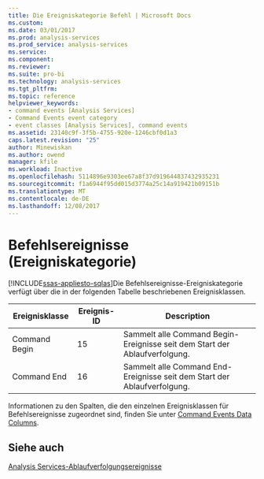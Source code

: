 ```yaml
---
title: Die Ereigniskategorie Befehl | Microsoft Docs
ms.custom: 
ms.date: 03/01/2017
ms.prod: analysis-services
ms.prod_service: analysis-services
ms.service: 
ms.component: 
ms.reviewer: 
ms.suite: pro-bi
ms.technology: analysis-services
ms.tgt_pltfrm: 
ms.topic: reference
helpviewer_keywords:
- command events [Analysis Services]
- Command Events event category
- event classes [Analysis Services], command events
ms.assetid: 23140c9f-3f5b-4755-920e-1246cbf0d1a3
caps.latest.revision: "25"
author: Minewiskan
ms.author: owend
manager: kfile
ms.workload: Inactive
ms.openlocfilehash: 5114896e9303ee67a8f37d919644837432935231
ms.sourcegitcommit: f1a6944f95dd015d3774a25c14a919421b09151b
ms.translationtype: MT
ms.contentlocale: de-DE
ms.lasthandoff: 12/08/2017
---
```

# <a name="command-events-event-category"></a>Befehlsereignisse (Ereigniskategorie)
[!INCLUDE[ssas-appliesto-sqlas](../../includes/ssas-appliesto-sqlas.md)]Die Befehlsereignisse-Ereigniskategorie verfügt über die in der folgenden Tabelle beschriebenen Ereignisklassen.  
  
|Ereignisklasse|Ereignis-ID|Description|  
|-----------------|--------------|-----------------|  
|Command Begin|15|Sammelt alle Command Begin-Ereignisse seit dem Start der Ablaufverfolgung.|  
|Command End|16|Sammelt alle Command End-Ereignisse seit dem Start der Ablaufverfolgung.|  
  
 Informationen zu den Spalten, die den einzelnen Ereignisklassen für Befehlsereignisse zugeordnet sind, finden Sie unter [Command Events Data Columns](../../analysis-services/trace-events/command-events-data-columns.md).  
  
## <a name="see-also"></a>Siehe auch  
 [Analysis Services-Ablaufverfolgungsereignisse](../../analysis-services/trace-events/analysis-services-trace-events.md)  
  
  
